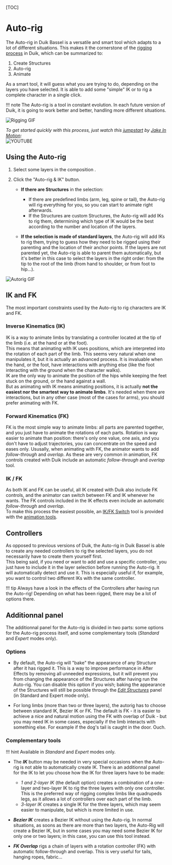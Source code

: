 [TOC]

# Auto-rig

The Auto-rig in Duik Bassel is a versatile and smart tool which adapts to a lot of different situations. This makes it the cornerstone of the [rigging process](rigging.md) in Duik, which can be summarized to:

1. Create Structures
2. Auto-rig
4. Animate

As a smart tool, it will guess what you are trying to do, depending on the layers you have selected. It is able to add some "simple" IK or to rig a complete character in a single click.

!!! note
    The Auto-rig is a tool in constant evolution. In each future version of Duik, it is going to work better and better, handling more different situations.

![Rigging GIF](https://rainboxprod.coop/rainbox/wp-content/uploads/smart-ux-2.gif)

*To get started quickly with this process, just watch this [jumpstart](https://www.youtube.com/watch?v=i63vPXJ00r0) by [Jake In Motion](https://www.jakeinmotion.com/):*  
![YOUTUBE](i63vPXJ00r0)

## Using the Auto-rig

1. Select some layers in the composition .
2. Click the "Auto-rig & IK" button.

    - **If there are Structures** in the selection:

        - If there are predefined limbs (arm, leg, spine or tail), the Auto-rig will rig everything for you, so you can start to animate right afterwards.
        - If the Structures are custom Structures, the Auto-rig will add IKs to rig them, determining which type of IK would be the best according to the number and location of the layers.

    - **If the selection is made of standard layers**, the Auto-rig will add IKs to rig them, trying to guess how they need to be rigged using their parenting and the location of their anchor points. If the layers are not parented yet, the Auto-rig is able to parent them automatically, but it's better in this case to select the layers in the right order: from the tip to the root of the limb (from hand to shoulder, or from foot to hip...).

![Autorig GIF](https://rainboxprod.coop/rainbox/wp-content/uploads/autorig.gif)

## IK and FK

The most important constraints used by the Auto-rig to rig characters are IK and FK.

### Inverse Kinematics (IK)

IK is a way to animate limbs by translating a controller located at the tip of the limb (i.e. at the hand or at the foot).  
This means that animating with IK uses positions, which are interpreted into the rotation of each part of the limb. This seems very natural when one manipulates it, but it is actually an advanced process. It is invaluable when the hand, or the foot, have interactions with anything else (like the foot interacting with the ground when the character walks).  
IK are the only way to animate the position of the hips while keeping the feet stuck on the ground, or the hand against a wall.  
But as animating with IK means animating positions, it is actually **not the easiest nor the smartest way to animate limbs**. It's needed when there are interactions, but in any other case (most of the cases for arms), you should prefer  animating with FK.

### Forward Kinematics (FK)

FK is the most simple way to animate limbs: all parts are parented together, and you just have to animate the rotations of each parts. Rotation is way easier to animate than position: there's only one value, one axis, and you don't have to adjust trajectories, you can concentrate on the speed and eases only.
Ususally, when animating with FK, the animator wants to add *follow-through* and *overlap*. As these are very common in animation, FK controls created with Duik include an automatic *follow-through* and *overlap* tool.

### IK / FK

As both IK and FK can be useful, all IK created with Duik also include FK controls, and the animator can switch between FK and IK whenever he wants. The FK controls included in the IK effects even include an automatic *follow-through* and *overlap*.  
To make this process the easiest possible, an [IK/FK Switch](ik-fk-switch.md) tool is provided with the [animation tools](animation-tools.md).

## Controllers

As opposed to previous versions of Duik, the Auto-rig in Duik Bassel is able to create any needed controllers to rig the selected layers, you do not necessarily have to create them yourself first.  
This being said, if you need or want to add and use a specific controller, you just have to include it in the layer selection before running the Auto-rig. It will automatically detect and use it. This is especially useful if, for example, you want to control two different IKs with the same controller.

!!! tip
    Always have a look in the effects of the Controllers after having run the Auto-rig! Depending on what has been rigged, there may be a lot of options there.

## Additionnal panel

The additionnal panel for the Auto-rig is divided in two parts: some options for the Auto-rig process itself, and some complementary tools (*Standard* and *Expert* modes only).

### Options

- By default, the Auto-rig will "bake" the appearance of any Structure after it has rigged it. This is a way to improve performance in After Effects by removing all unneeded expressions, but it will prevent you from changing the appearance of the Structures after having run the Auto-rig. You can disable this option if you wish; baking the appearance of the Structures will still be possible through the *[Edit Structures](structure-tools.md)* panel (in Standard and Expert mode only).

- For long limbs (more than two or three layers), the autorig has to choose between standard IK, Bezier IK or FK. The default is FK - it is easier to achieve a nice and natural motion using the FK with overlap of Duik - but you may need IK in some cases, especially if the limb interacts with something else. For example if the dog's tail is caught in the door. Ouch.

### Complementary tools

!!! hint
    Available in _Standard_ and _Expert_ modes only.

- The ***IK*** button may be needed in very special occasions when the Auto-rig is not able to automatically create IK.
There is an additionnal panel for the IK to let you choose how the IK for three layers have to be made:

    - *1 and 2-layer IK* (the default option) creates a combination of a one-layer and two-layer IK to rig the three layers with only one controller. This is the preferred way of rigging complex limbs like quadrupeds legs, as it allows a lot of controllers over each part of the limb.
    - *3-layer IK* creates a single IK for the three layers, which may seem easier to manipulate, but which is more limited in use.

- ***Bezier IK*** creates a Bezier IK without using the Auto-rig. In normal situations, as soons as there are more than two layers, the Auto-Rig will create a Bezier IK, but in some cases you may need some Bezier IK for only one or two layers; in this case, you can use this tool instead.

- ***FK Overlap*** rigs a chain of layers with a rotation controller (FK) with automatic follow-through and overlap. This is very useful for tails, hanging ropes, fabric...
